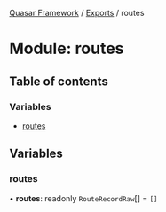 [Quasar Framework](../index.md) / [Exports](../modules.md) / routes

# Module: routes

## Table of contents

### Variables

- [routes](routes.md#routes)

## Variables

### routes

• **routes**: readonly `RouteRecordRaw`[] = `[]`
